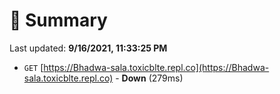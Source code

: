 # 📖 Summary
Last updated: **9/16/2021, 11:33:25 PM**

- `GET` [https://Bhadwa-sala.toxicblte.repl.co](https://Bhadwa-sala.toxicblte.repl.co) - **Down** (279ms)
